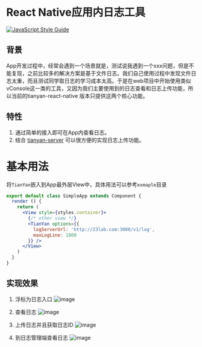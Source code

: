 # React Native应用内日志工具
[![JavaScript Style Guide](https://cdn.rawgit.com/feross/standard/master/badge.svg)](https://github.com/feross/standard)
## 背景
App开发过程中，经常会遇到一个场景就是，测试说我遇到一个xxx问题，但是不能复现，之前比较多的解决方案是基于文件日志。我们自己使用过程中发现文件日志太重，而且测试同学取日志的学习成本太高。于是在web项目中开始使用类似vConsole这一类的工具，又因为我们主要使用到的日志查看和日志上传功能，所以当前的tianyan-react-native 版本只提供这两个核心功能。 

## 特性
1. 通过简单的接入即可在App内查看日志。
2. 结合 [tianyan-server](https://github.com/UnPourTous/tianyan-server) 可以很方便的实现日志上传功能。

# 基本用法
将`TianYan`嵌入到App最外层View中，具体用法可以参考`exmaple`目录
``` jsx
export default class SimpleApp extends Component {
  render () {
    return (
      <View style={styles.container}>
        {/* other view */}
        <TianYan options={{
          logServerUrl: 'http://23lab.com:3000/v1/log',
          maxLogLine: 1000
        }} />
      </View>
    )
  }
}
```

## 实现效果

1. 浮标为日志入口
![image](https://user-images.githubusercontent.com/1309744/28671050-d65857e2-730d-11e7-8ada-1eba740956ea.png)

2. 查看日志
![image](https://user-images.githubusercontent.com/1309744/28671072-ee5c40c4-730d-11e7-9713-68feba36d734.png)

3. 上传日志并且获取日志ID
![image](https://user-images.githubusercontent.com/1309744/28671081-f43b0c32-730d-11e7-9da9-08e6e8623520.png)

4. 到日志管理端查看日志
![image](https://user-images.githubusercontent.com/1309744/28671162-45f42158-730e-11e7-8bd7-c97a6a8b6f49.png)

